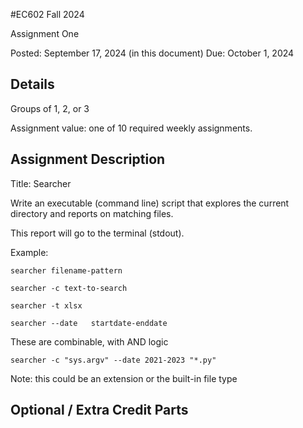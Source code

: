 #EC602 Fall 2024

Assignment One

Posted: September 17, 2024 (in this document)
Due: October 1, 2024



Details
-------

Groups of 1, 2, or 3

Assignment value: one of 10 required weekly assignments.


Assignment Description
----------------------

Title: Searcher

Write an executable (command line) script that explores the 
current directory and reports on matching files.

This report will go to the terminal (stdout).


Example:


```
searcher filename-pattern
```

```
searcher -c text-to-search
```

```
searcher -t xlsx
```

```
searcher --date   startdate-enddate
```

These are combinable, with AND logic

```
searcher -c "sys.argv" --date 2021-2023 "*.py"
```

Note: this could be an extension or the built-in file type


Optional / Extra Credit Parts
-----------------------------

